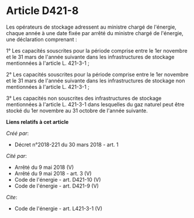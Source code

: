 # Article D421-8

Les opérateurs de stockage adressent au ministre chargé de l'énergie, chaque année à une date fixée par arrêté du ministre
chargé de l'énergie, une déclaration comprenant : 

1° Les capacités souscrites pour la période comprise entre le 1er novembre et le 31 mars de l'année suivante dans les
infrastructures de stockage mentionnées à l'article L. 421-3-1 ; 

2° Les capacités souscrites pour la période comprise entre le 1er novembre et le 31 mars de l'année suivante dans les
infrastructures de stockage non mentionnées à l'article L. 421-3-1 ; 

3° Les capacités non souscrites des infrastructures de stockage mentionnées à l'article L. 421-3-1 dans lesquelles du gaz
naturel peut être stocké du 1er novembre au 31 octobre de l'année suivante.

**Liens relatifs à cet article**

_Créé par_:

  - Décret n°2018-221 du 30 mars 2018 - art. 1

_Cité par_:

  - Arrêté du 9 mai 2018 (V)
  - Arrêté du 9 mai 2018 - art. 3 (V)
  - Code de l'énergie - art. D421-10 (V)
  - Code de l'énergie - art. D421-9 (V)

_Cite_:

  - Code de l'énergie - art. L421-3-1 (V)
